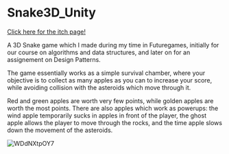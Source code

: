 # Snake3D_Unity

[Click here for the itch page!](https://nkiyoshi.itch.io/snake-3d)
 
A 3D Snake game which I made during my time in Futuregames, initially for our course on algorithms and data structures, and later on for an assignement on Design Patterns.

The game essentially works as a simple survival chamber, where your objective is to collect as many apples as you can to increase your score, while avoiding collision with the asteroids which move through it.

Red and green apples are worth very few points, while golden apples are worth the most points. There are also apples which work as powerups: the wind apple temporarily sucks in apples in front of the player, the ghost apple allows the player to move through the rocks, and the time apple slows down the movement of the asteroids.

![WDdNXtpOY7](https://user-images.githubusercontent.com/49330163/210255198-ac13bf42-9bb4-416c-ab9c-4f47cbeaefb0.gif)
